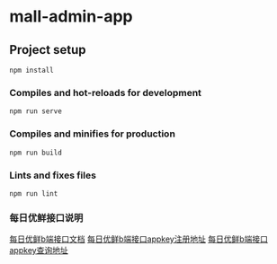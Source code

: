 # mall-admin-app

## Project setup
```
npm install
```

### Compiles and hot-reloads for development
```
npm run serve
```

### Compiles and minifies for production
```
npm run build
```

### Lints and fixes files
```
npm run lint
```

### 每日优鲜接口说明

[每日优鲜b端接口文档](https://github.com/DuYi-Edu/VueMallAdmin.git)
[每日优鲜b端接口appkey注册地址](https://mallapi.duyiedu.com/login/#/register)
[每日优鲜b端接口appkey查询地址](https://mallapi.duyiedu.com/login/#/login)